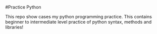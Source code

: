 #Practice Python

This repo show cases my python programming practice. 
This contains beginner to intermediate level practice of python syntax, methods and libraries! 

